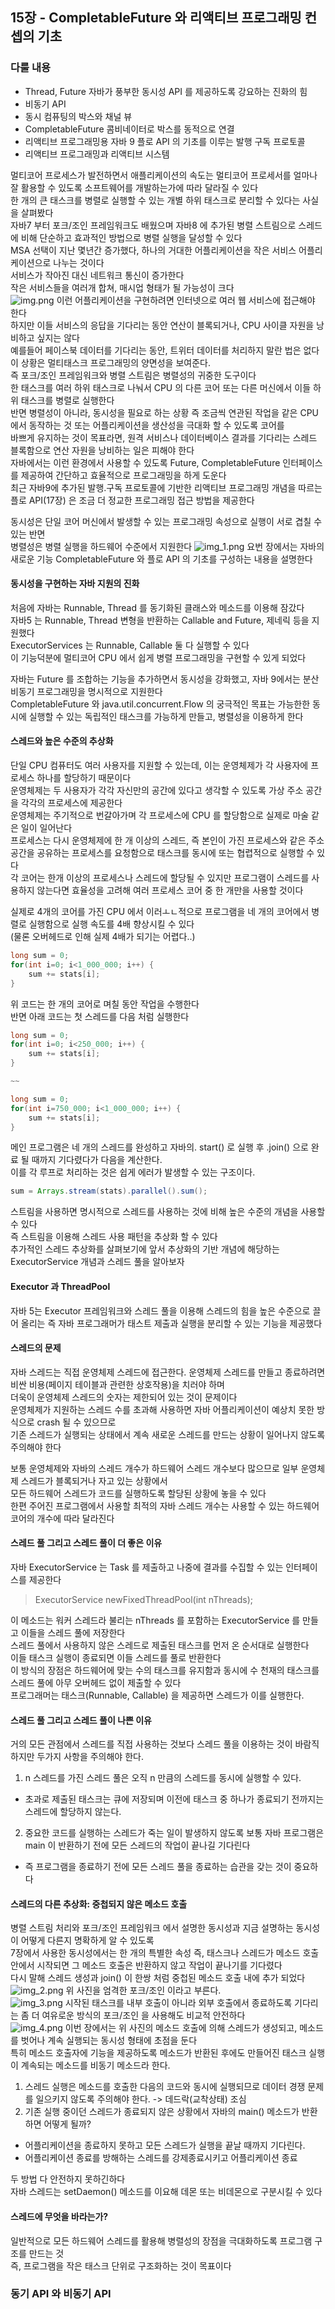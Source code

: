 ## 15장 - CompletableFuture 와 리액티브 프로그래밍 컨셉의 기초
### 다룰 내용
- Thread, Future 자바가 풍부한 동시성 API 를 제공하도록 강요하는 진화의 힘
- 비동기 API
- 동시 컴퓨팅의 박스와 채널 뷰
- CompletableFuture 콤비네이터로 박스를 동적으로 연결
- 리액티브 프로그래밍용 자바 9 플로 API 의 기초를 이루는 발행 구독 프로토콜
- 리액티브 프로그래밍과 리액티브 시스템

멀티코어 프로세스가 발전하면서 애플리케이션의 속도는 멀티코어 프로세서를 얼마나 잘 활용할 수 있도록 소프트웨어를 개발하는가에 따라 달라질 수 있다 <br>
한 개의 큰 태스크를 병렬로 실행할 수 있는 개별 하위 태스크로 분리할 수 있다는 사실을 살펴봤다 <br>
자바7 부터 포크/조인 프레임워크도 배웠으며 자바8 에 추가된 병렬 스트림으로 스레드에 비해 단순하고 효과적인 방법으로 병렬 실행을 달성할 수 있다 <br>
MSA 선택이 지난 몇년간 증가했다, 하나의 거대한 어플리케이션을 작은 서비스 어플리케이션으로 나누는 것이다 <br>
서비스가 작아진 대신 네트워크 통신이 증가한다 <br>
작은 서비스들을 여러개 합쳐, 매시업 형태가 될 가능성이 크다 <br>
![img.png](img.png)
이런 어플리케이션을 구현하려면 인터넷으로 여러 웹 서비스에 접근해야 한다 <br>
하지만 이들 서비스의 응답을 기다리는 동안 연산이 블록되거나, CPU 사이클 자원을 낭비하고 싶지는 않다 <br>
예를들어 페이스북 데이터를 기다리는 동안, 트위터 데이터를 처리하지 말란 법은 없다 <br>
이 상황은 멀티태스크 프로그래밍의 양면성을 보여준다. <br>
즉 포크/조인 프레임워크와 병렬 스트림은 병렬성의 귀중한 도구이다 <br>
한 태스크를 여러 하위 태스크로 나눠서 CPU 의 다른 코어 또는 다른 머신에서 이들 하위 태스크를 병렬로 실행한다 <br>
반면 병렬성이 아니라, 동시성을 필요로 하는 상황 즉 조금씩 연관된 작업을 같은 CPU 에서 동작하는 것 또는 어플리케이션을 생산성을 극대화 할 수 있도록 코어를 <br>
바쁘게 유지하는 것이 목표라면, 원격 서비스나 데이터베이스 결과를 기다리는 스레드 블록함으로 연산 자원을 낭비하는 일은 피해야 한다 <br>
자바에서는 이런 환경에서 사용할 수 있도록 Future, CompletableFuture 인터페이스를 제공하여 간단하고 효율적으로 프로그래밍을 하게 도운다 <br>
최근 자바9에 추가된 발행.구독 프로토콜에 기반한 리액티브 프로그래밍 개념을 따르는 플로 API(17장) 은 조금 더 정교한 프로그래밍 접근 방법을 제공한다 <br>

동시성은 단일 코어 머신에서 발생할 수 있는 프로그래밍 속성으로 실행이 서로 겹칠 수 있는 반면 <br>
병렬성은 병렬 실행을 하드웨어 수준에서 지원한다
![img_1.png](img_1.png)
요번 장에서는 자바의 새로운 기능 CompletableFuture 와 플로 API 의 기초를 구성하는 내용을 설명한다

#### 동시성을 구현하는 자바 지원의 진화
처음에 자바는 Runnable, Thread 를 동기화된 클래스와 메소드를 이용해 잠갔다 <br>
자바5 는 Runnable, Thread 변형을 반환하는 Callable<T> and Future<T>, 제네릭 등을 지원했다 <br>
ExecutorServices 는 Runnable, Callable 둘 다 실행할 수 있다 <br>
이 기능덕분에 멀티코어 CPU 에서 쉽게 병렬 프로그래밍을 구현할 수 있게 되었다 <br>

자바는 Future 를 조합하는 기능을 추가하면서 동시성을 강화했고, 자바 9에서는 분산 비동기 프로그래밍을 명시적으로 지원한다 <br>
CompletableFuture 와 java.util.concurrent.Flow 의 궁극적인 목표는 가능한한 동시에 실행할 수 있는 독립적인 태스크를 가능하게 만들고, 병렬성을 이용하게 한다 <br>

#### 스레드와 높은 수준의 추상화
단일 CPU 컴퓨터도 여러 사용자를 지원할 수 있는데, 이는 운영체제가 각 사용자에 프로세스 하나를 할당하기 때문이다 <br>
운영체제는 두 사용자가 각각 자신만의 공간에 있다고 생각할 수 있도록 가상 주소 공간을 각각의 프로세스에 제공한다 <br>
운영체제는 주기적으로 번갈아가며 각 프로세스에 CPU 를 할당함으로 실제로 마술 같은 일이 일어난다 <br>
프로세스는 다시 운영체제에 한 개 이상의 스레드, 즉 본인이 가진 프로세스와 같은 주소 공간을 공유하는 프로세스를 요청함으로 태스크를 동시에 또는 협렵적으로 실행할 수 있다 <br>
각 코어는 한개 이상의 프로세스나 스레드에 할당될 수 있지만 프로그램이 스레드를 사용하지 않는다면 효율성을 고려해 여러 프로세스 코어 중 한 개만을 사용할 것이다 <br>

실제로 4개의 코어를 가진 CPU 에서 이러ㅗㄴ적으로 프로그램을 네 개의 코어에서 병렬로 실행함으로 실행 속도를 4배 향상시킬 수 있다 <br>
(물론 오버헤드로 인해 실제 4배가 되기는 어렵다..)
```java
long sum = 0;
for(int i=0; i<1_000_000; i++) {
	sum += stats[i];
}
```

위 코드는 한 개의 코어로 며칠 동안 작업을 수행한다 <br>
반면 아래 코드는 첫 스레드를 다음 처럼 실행한다
```java
long sum = 0;
for(int i=0; i<250_000; i++) {
	sum += stats[i];
}

~~

long sum = 0;
for(int i=750_000; i<1_000_000; i++) {
    sum += stats[i];
}
```

메인 프로그램은 네 개의 스레드를 완성하고 자바의. start() 로 실행 후 .join() 으로 완료 될 때까지 기다렸다가 다음을 계산한다. <br>
이를 각 루프로 처리하는 것은 쉽게 에러가 발생할 수 있는 구조이다.
```java
sum = Arrays.stream(stats).parallel().sum();
```

스트림을 사용하면 명시적으로 스레드를 사용하는 것에 비해 높은 수준의 개념을 사용할 수 있다 <br>
즉 스트림을 이용해 스레드 사용 패턴을 추상화 할 수 있다 <br>
추가적인 스레드 추상화를 살펴보기에 앞서 추상화의 기반 개념에 해당하는 ExecutorService 개념과 스레드 풀을 알아보자 <br>

#### Executor 과 ThreadPool
자바 5는 Executor 프레임워크와 스레드 풀을 이용해 스레드의 힘을 높은 수준으로 끌어 올리는 즉 자바 프로그래머가 태스트 제출과 실행을 분리할 수 있는 기능을 제공했다 <br>

#### 스레드의 문제
자바 스레드는 직접 운영체제 스레드에 접근한다. 운영체제 스레드를 만들고 종료하려면 비싼 비용(페이지 테이블과 관련한 상호작용)을 치러야 하며 <br>
더욱이 운영체제 스레드의 숫자는 제한되어 있는 것이 문제이다 <br>
운영체제가 지원하는 스레드 수를 초과해 사용하면 자바 어플리케이션이 예상치 못한 방식으로 crash 될 수 있으므로 <br>
기존 스레드가 실행되는 상태에서 계속 새로운 스레드를 만드는 상황이 일어나지 않도록 주의해야 한다 <br>

보통 운영체제와 자바의 스레드 개수가 하드웨어 스레드 개수보다 많으므로 일부 운영체제 스레드가 블록되거나 자고 있는 상황에서 <br>
모든 하드웨어 스레드가 코드를 실행하도록 할당된 상황에 놓을 수 있다 <br>
한편 주어진 프로그램에서 사용할 최적의 자바 스레드 개수는 사용할 수 있는 하드웨어 코어의 개수에 따라 달라진다 <br>

#### 스레드 풀 그리고 스레드 풀이 더 좋은 이유
자바 ExecutorService 는 Task 를 제출하고 나중에 결과를 수집할 수 있는 인터페이스를 제공한다 <br>
> ExecutorService newFixedThreadPool(int nThreads);

이 메소드는 워커 스레드라 불리는 nThreads 를 포함하는 ExecutorService 를 만들고 이들을 스레드 풀에 저장한다 <br>
스레드 풀에서 사용하지 않은 스레드로 제출된 태스크를 먼저 온 순서대로 실행한다 <br>
이들 태스크 실행이 종료되면 이들 스레드를 풀로 반환한다 <br>
이 방식의 장점은 하드웨어에 맞는 수의 태스크를 유지함과 동시에 수 천재의 태스크를 스레드 풀에 아무 오버헤드 없이 제출할 수 있다 <br>
프로그래머는 태스크(Runnable, Callable) 을 제공하면 스레드가 이를 실행한다.

#### 스레드 풀 그리고 스레드 풀이 나쁜 이유
거의 모든 관점에서 스레드를 직접 사용하는 것보다 스레드 풀을 이용하는 것이 바람직하지만 두가지 사항을 주의해야 한다. <br>
1) n 스레드를 가진 스레드 풀은 오직 n 만큼의 스레드를 동시에 실행할 수 있다. 
- 초과로 제출된 태스크는 큐에 저장되며 이전에 태스크 중 하나가 종료되기 전까지는 스레드에 할당하지 않는다.
2) 중요한 코드를 실행하는 스레드가 죽는 일이 발생하지 않도록 보통 자바 프로그램은 main 이 반환하기 전에 모든 스레드의 작업이 끝나길 기다린다 
- 즉 프로그램을 종료하기 전에 모든 스레드 풀을 종료하는 습관을 갖는 것이 중요하다 

#### 스레드의 다른 추상화: 중첩되지 않은 메소드 호출
병렬 스트림 처리와 포크/조인 프레임워크 에서 설명한 동시성과 지금 설명하는 동시성이 어떻게 다른지 명확하게 알 수 있도록 <br>
7장에서 사용한 동시성에서는 한 개의 특별한 속성 즉, 태스크나 스레드가 메소드 호출 안에서 시작되면 그 메소드 호출은 반환하지 않고 작업이 끝나기를 기다렸다 <br>
다시 말해 스레드 생성과 join() 이 한쌍 처럼 중첩된 메소드 호출 내에 추가 되었다<br>
![img_2.png](img_2.png)
위 사진을 엄격한 포크/조인 이라고 부른다.<br>
![img_3.png](img_3.png)
시작된 태스크를 내부 호출이 아니라 외부 호출에서 종료하도록 기다리는 좀 더 여유로운 방식의 포크/조인 을 사용해도 비교적 안전하다 <br>
![img_4.png](img_4.png)
이번 장에서는 위 사진의 메소드 호출에 의해 스레드가 생성되고, 메소드를 벗어나 계속 실행되는 동시성 형태에 초점을 둔다 <br>
특히 메소드 호출자에 기능을 제공하도록 메소드가 반환된 후에도 만들어진 태스크 실행이 계속되는 메소드를 비동기 메소드라 한다. <br>
1) 스레드 실행은 메소드를 호출한 다음의 코드와 동시에 실행되므로 데이터 경쟁 문제를 일으키지 않도록 주의해야 한다. -> 데드락(교착상태) 조심
2) 기존 실행 중이던 스레드가 종료되지 않은 상황에서 자바의 main() 메소드가 반환하면 어떻게 될까? 
- 어플리케이션을 종료하지 못하고 모든 스레드가 실행을 끝날 때까지 기다린다.
- 어플리케이션 종료를 방해하는 스레드를 강제종료시키고 어플리케이션 종료

두 방법 다 안전하지 못하긴하다 <br>
자바 스레드는 setDaemon() 메소드를 이요해 데몬 또는 비데몬으로 구분시킬 수 있다 <br>

#### 스레드에 무엇을 바라는가?
일반적으로 모든 하드웨어 스레드를 활용해 병렬성의 장점을 극대화하도록 프로그램 구조를 만드는 것 <br>
즉, 프로그램을 작은 태스크 단위로 구조화하는 것이 목표이다 <br>

### 동기 API 와 비동기 API









































































